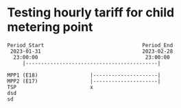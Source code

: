 # Testing hourly tariff for child metering point

    Period_Start                                Period_End
     2023-01-31                                 2023-02-28
      23:00:00                                   23:00:00
         |-------------------------------------------|
    
    MPP1 (E18)                 |---------------------|
    MPP2 (E17)                 |---------------------|
    TSP                        x
    dsd
    sd

